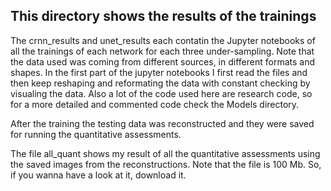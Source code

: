 ## This directory shows the results of the trainings
The crnn_results and unet_results each contatin the Jupyter notebooks of all the trainings of each network for each three under-sampling. Note that the data used was coming from different sources, in different formats and shapes. In the first part of the jupyter notebooks I first read the files and then keep reshaping and reformating the data with constant checking by visualing the data. Also a lot of the code used here are research code, so for a more detailed and commented code check the Models directory.

After the training the testing data was reconstructed and they were saved for running the quantitative assessments.

The file all_quant shows my result of all the quantitative assessments using the saved images from the reconstructions.
Note that the file is 100 Mb. So, if you wanna have a look at it, download it.
